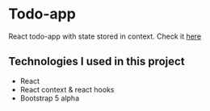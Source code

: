 # Todo-app
React todo-app with state stored in context.
Check it [here](https://todo-app-red.vercel.app/) 

## Technologies I used in this project
* React
* React context & react hooks
* Bootstrap 5 alpha
